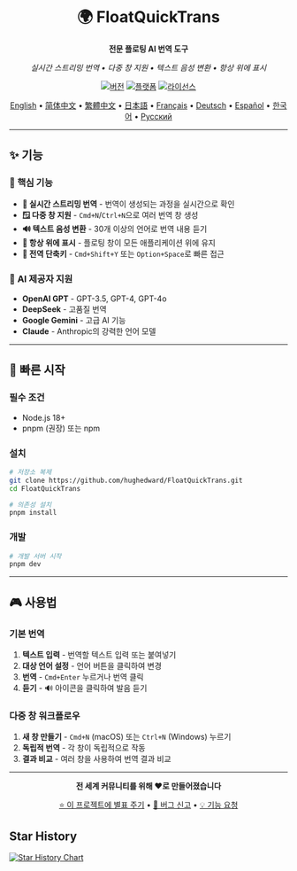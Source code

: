 <div align="center">

# 🌍 FloatQuickTrans

**전문 플로팅 AI 번역 도구**

*실시간 스트리밍 번역 • 다중 창 지원 • 텍스트 음성 변환 • 항상 위에 표시*

[![버전](https://img.shields.io/badge/버전-1.0.12-blue.svg)](https://github.com/hughedward/FloatQuickTrans)
[![플랫폼](https://img.shields.io/badge/플랫폼-macOS%20%7C%20Windows%20%7C%20Linux-lightgrey.svg)](https://github.com/hughedward/FloatQuickTrans)
[![라이선스](https://img.shields.io/badge/라이선스-MIT-green.svg)](../LICENSE)

[English](../README.md) • [简体中文](README-zh.md) • [繁體中文](README-zh-TW.md) • [日本語](README-ja.md) • [Français](README-fr.md) • [Deutsch](README-de.md) • [Español](README-es.md) • [한국어](README-ko.md) • [Русский](README-ru.md)

</div>

---

## ✨ 기능

### 🚀 **핵심 기능**
- **🌊 실시간 스트리밍 번역** - 번역이 생성되는 과정을 실시간으로 확인
- **🪟 다중 창 지원** - `Cmd+N`/`Ctrl+N`으로 여러 번역 창 생성
- **🔊 텍스트 음성 변환** - 30개 이상의 언어로 번역 내용 듣기
- **📌 항상 위에 표시** - 플로팅 창이 모든 애플리케이션 위에 유지
- **🎯 전역 단축키** - `Cmd+Shift+Y` 또는 `Option+Space`로 빠른 접근

### 🤖 **AI 제공자 지원**
- **OpenAI GPT** - GPT-3.5, GPT-4, GPT-4o
- **DeepSeek** - 고품질 번역
- **Google Gemini** - 고급 AI 기능
- **Claude** - Anthropic의 강력한 언어 모델

---

## 🚀 빠른 시작

### 필수 조건
- Node.js 18+
- pnpm (권장) 또는 npm

### 설치

```bash
# 저장소 복제
git clone https://github.com/hughedward/FloatQuickTrans.git
cd FloatQuickTrans

# 의존성 설치
pnpm install
```

### 개발

```bash
# 개발 서버 시작
pnpm dev
```

---

## 🎮 사용법

### 기본 번역
1. **텍스트 입력** - 번역할 텍스트 입력 또는 붙여넣기
2. **대상 언어 설정** - 언어 버튼을 클릭하여 변경
3. **번역** - `Cmd+Enter` 누르거나 번역 클릭
4. **듣기** - 🔊 아이콘을 클릭하여 발음 듣기

### 다중 창 워크플로우
1. **새 창 만들기** - `Cmd+N` (macOS) 또는 `Ctrl+N` (Windows) 누르기
2. **독립적 번역** - 각 창이 독립적으로 작동
3. **결과 비교** - 여러 창을 사용하여 번역 결과 비교

---

<div align="center">

**전 세계 커뮤니티를 위해 ❤️로 만들어졌습니다**

[⭐ 이 프로젝트에 별표 주기](https://github.com/hughedward/FloatQuickTrans) • [🐛 버그 신고](https://github.com/hughedward/FloatQuickTrans/issues) • [💡 기능 요청](https://github.com/hughedward/FloatQuickTrans/issues)

</div>

## Star History

[![Star History Chart](https://api.star-history.com/svg?repos=hughedward/FloatQuickTrans&type=Date)](https://www.star-history.com/#hughedward/FloatQuickTrans&Date)
